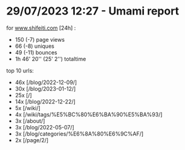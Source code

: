 # 29/07/2023 12:27 - Umami report
for www.shifeiti.com [24h] :

 - 150 (-7) page views
 - 66 (-8) uniques
 - 49 (-11) bounces
 - 1h 46' 20'' (25' 2'') totaltime


top 10 urls:
 - 46x [/blog/2022-12-09/]
 - 30x [/blog/2023-01-12/]
 - 25x [/]
 - 14x [/blog/2022-12-22/]
 - 5x [/wiki/]
 - 4x [/wiki/tags/%E5%BC%80%E6%BA%90%E5%BA%93/]
 - 3x [/about/]
 - 3x [/blog/2022-05-07/]
 - 3x [/blog/categories/%E6%8A%80%E6%9C%AF/]
 - 2x [/page/2/]



